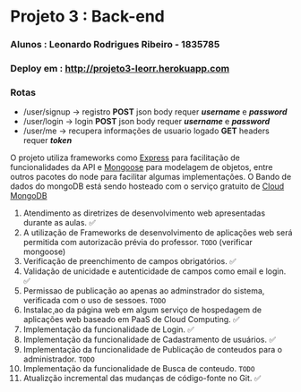 # Projeto 3 : Back-end
### Alunos : Leonardo Rodrigues Ribeiro - 1835785</br>

### Deploy em : http://projeto3-leorr.herokuapp.com
### Rotas
* /user/signup  →  registro **POST** json body requer ***username*** e ***password***
* /user/login   →  login **POST** json body requer ***username*** e ***password***
* /user/me      →  recupera informações de usuario logado **GET** headers requer ***token***

O projeto utiliza frameworks como <a href = "https://expressjs.com/">Express</a> para facilitação de funcionalidades da API e <a href = "https://mongoosejs.com/"> Mongoose</a> para modelagem de objetos, entre outros pacotes do node para facilitar algumas implementações.
O Bando de dados do mongoDB está sendo hosteado com o serviço gratuito de <a href = "cloud.mongodb.com"> Cloud MongoDB </a>

1. Atendimento as diretrizes de desenvolvimento web apresentadas durante as aulas. ✅
2. A utilização de Frameworks de desenvolvimento de aplicações web será permitida com autorizacão prévia do professor. `TODO` (verificar mongoose)
3. Verificação de preenchimento de campos obrigatórios. ✅
4. Validação de unicidade e autenticidade de campos como email e login. ✅
5. Permissao de publicação ao apenas ao adminstrador do sistema, verificada com o uso de sessoes. `TODO`
6. Instalac¸ao da página web em algum serviço de hospedagem de aplicações web baseado em PaaS de Cloud Computing. ✅
7. Implementação da funcionalidade de Login. ✅
8. Implementação da funcionalidade de Cadastramento de usuários. ✅
9. Implementação da funcionalidade de Publicação de conteudos para o administrador. `TODO`
10. Implementação da funcionalidade de Busca de conteudo. `TODO`
11. Atualizção incremental das mudanças de código-fonte no Git. ✅
